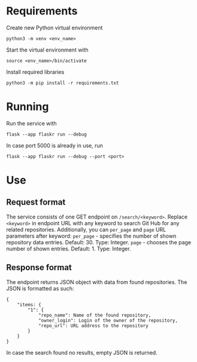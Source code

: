 # Requirements
Create new Python virtual environment
```
python3 -m venv <env_name>
```

Start the virtual environment with
```
source <env_name>/bin/activate
```

Install required libraries
```
python3 -m pip install -r requirements.txt
```

# Running
Run the service with
```
flask --app flaskr run --debug
```
In case port 5000 is already in use, run
```
flask --app flaskr run --debug --port <port>
``` 

# Use
## Request format
The service consists of one GET endpoint on `/search/<keyword>`.
Replace `<keyword>` in endpoint URL with any keyword to search Git Hub for any related repositories.
Additionally, you can `per_page` and `page` URL parameters after keyword:
`per_page` - specifies the number of shown repository data entries. Default: 30. Type: Integer.
`page` - chooses the page number of shown entries. Default: 1. Type: Integer.

## Response format
The endpoint returns JSON object with data from found repositories.
The JSON is formatted as such:
```
{
    "items: {
        "1": {
            "repo_name": Name of the found repository,
            "owner_login": Login of the owner of the repository,
            "repo_url": URL address to the repository
        }
    }
}
```
In case the search found no results, empty JSON is returned.